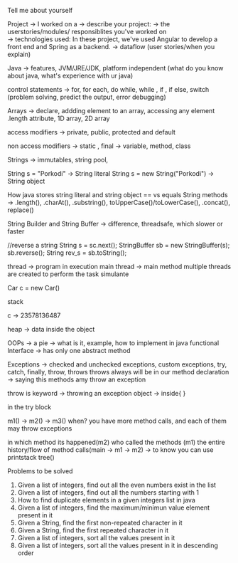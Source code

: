 Tell me about yourself 

Project
 -> I worked on a <Project Name>
 -> describe your project:
 -> the userstories/modules/ responsiblites you've worked on  
 -> technologies used: In these project, we've used Angular to develop a front end and 
		      Spring as a backend.
 -> dataflow (user stories/when you explain)

Java -> features, JVM/JRE/JDK, platform independent
(what do you know about java, what's experience with ur java)

control statements -> for, for each, do while, while , if , if else, switch
(problem solving, predict the output, error debugging)

Arrays -> declare, addding element to an array, accessing any element
          .length attribute, 1D array, 2D array

access modifiers -> private, public, protected and default

non access modifiers -> static , final -> variable, method, class

Strings -> immutables, string pool, 

String s  = "Porkodi" -> String literal
String s  = new String("Porkodi") -> String object

How java stores string literal and string object
== vs equals
String methods -> .length(), .charAt(), .substring(), toUpperCase()/toLowerCase(),
		.concat(), replace()

String Builder and String Buffer -> difference, threadsafe, which slower or faster

//reverse a string
String s = sc.next();
StringBuffer sb = new StringBuffer(s);
sb.reverse();
String rev_s = sb.toString();
		 
thread -> program in execution
main thread -> main method
multiple threads are created to perform the task simulante

Car c  = new Car()

stack

c -> 23578136487

heap -> data inside the object

OOPs -> a pie -> what is it, example, how to implement in java
functional Interface -> has only one abstract method 

Exceptions -> checked and unchecked exceptions, custom exceptions, try, catch, finally, throw, throws
throws always will be in our method declaration ->  saying this methods amy throw an exception

throw is keyword -> throwing an exception object -> inside{ }



in the try block

m1() -> m2() -> m3()
when? you have more method calls, and each of them may throw exceptions

in which method its happened(m2)
who called the methods (m1)
the entire history/flow of method calls(main -> m1 -> m2)
-> to know you can use printstack tree()


Problems to be solved

1. Given a list of integers, find out all the even numbers exist in the list
2. Given a list of integers, find out all the numbers starting with 1
3. How to find duplicate elements in a given integers list in java
4. Given a list of integers, find the maximum/minimun value element present in it
5. Given a String, find the first non-repeated character in it
6. Given a String, find the first repeated character in it
7. Given a list of integers, sort all the values present in it
8. Given a list of integers, sort all the values present in it in descending order



